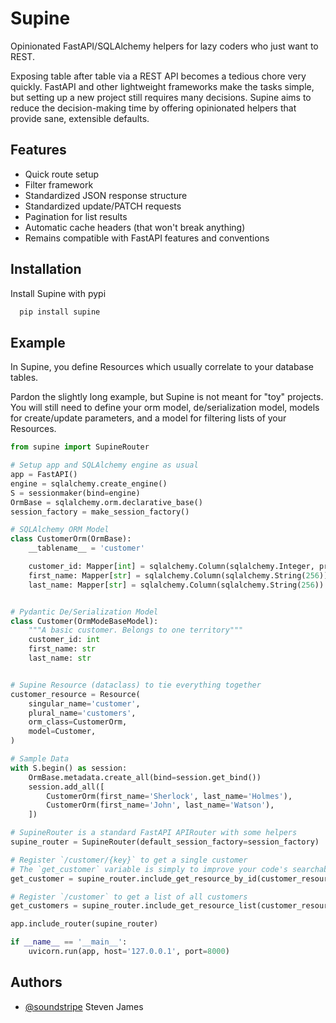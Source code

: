 
# Supine

Opinionated FastAPI/SQLAlchemy helpers for lazy coders who just want to REST.

Exposing table after table via a REST API becomes a tedious chore very quickly. FastAPI and other lightweight frameworks make the tasks simple, but setting up a new project still requires many decisions. Supine aims to reduce the decision-making time by offering opinionated helpers that provide sane, extensible defaults.


## Features

- Quick route setup
- Filter framework
- Standardized JSON response structure
- Standardized update/PATCH requests
- Pagination for list results
- Automatic cache headers (that won't break anything)
- Remains compatible with FastAPI features and conventions


## Installation

Install Supine with pypi

```bash
  pip install supine
```

## Example

In Supine, you define Resources which usually correlate to your database tables.

Pardon the slightly long example, but Supine is not meant for "toy" projects. You will still need to define your orm model, de/serialization model, models for create/update parameters, and a model for filtering lists of your Resources.

```python
from supine import SupineRouter

# Setup app and SQLAlchemy engine as usual
app = FastAPI()
engine = sqlalchemy.create_engine()
S = sessionmaker(bind=engine)
OrmBase = sqlalchemy.orm.declarative_base()
session_factory = make_session_factory()

# SQLAlchemy ORM Model
class CustomerOrm(OrmBase):
    __tablename__ = 'customer'

    customer_id: Mapper[int] = sqlalchemy.Column(sqlalchemy.Integer, primary_key=True)
    first_name: Mapper[str] = sqlalchemy.Column(sqlalchemy.String(256))
    last_name: Mapper[str] = sqlalchemy.Column(sqlalchemy.String(256))


# Pydantic De/Serialization Model
class Customer(OrmModeBaseModel):
    """A basic customer. Belongs to one territory"""
    customer_id: int
    first_name: str
    last_name: str


# Supine Resource (dataclass) to tie everything together
customer_resource = Resource(
    singular_name='customer',
    plural_name='customers',
    orm_class=CustomerOrm,
    model=Customer,
)

# Sample Data
with S.begin() as session:
    OrmBase.metadata.create_all(bind=session.get_bind())
    session.add_all([
        CustomerOrm(first_name='Sherlock', last_name='Holmes'),
        CustomerOrm(first_name='John', last_name='Watson'),
    ])

# SupineRouter is a standard FastAPI APIRouter with some helpers
supine_router = SupineRouter(default_session_factory=session_factory)

# Register `/customer/{key}` to get a single customer
# The `get_customer` variable is simply to improve your code's searchability
get_customer = supine_router.include_get_resource_by_id(customer_resource)

# Register `/customer` to get a list of all customers
get_customers = supine_router.include_get_resource_list(customer_resource)

app.include_router(supine_router)

if __name__ == '__main__':
    uvicorn.run(app, host='127.0.0.1', port=8000)

```


## Authors

- [@soundstripe](https://www.github.com/soundstripe) Steven James

